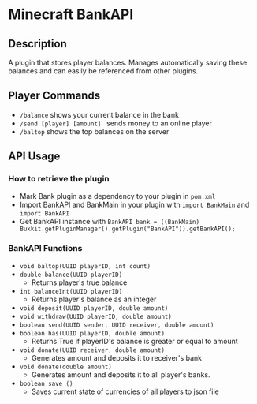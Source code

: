 # Minecraft BankAPI
## Description
A plugin that stores player balances. Manages automatically saving these balances and can easily be referenced from other plugins.
## Player Commands
- `/balance` shows your current balance in the bank
- `/send [player] [amount] ` sends money to an online player
- `/baltop` shows the top balances on the server
## API Usage
### How to retrieve the plugin
- Mark Bank plugin as a dependency to your plugin in `pom.xml`
- Import BankAPI and BankMain in your plugin with `import BankMain` and `import BankAPI`
- Get BankAPI instance with `BankAPI bank = ((BankMain) Bukkit.getPluginManager().getPlugin("BankAPI")).getBankAPI();`
### BankAPI Functions
- `void baltop(UUID playerID, int count)`
- `double balance(UUID playerID)`
  - Returns player's true balance
- `int balanceInt(UUID playerID)`
  - Returns player's balance as an integer
- `void deposit(UUID playerID, double amount)` 
- `void withdraw(UUID playerID, double amount)`
- `boolean send(UUID sender, UUID receiver, double amount)`
- `boolean has(UUID playerID, double amount)`
  - Returns True if playerID's balance is greater or equal to amount
- `void donate(UUID receiver, double amount)`
  - Generates amount and deposits it to receiver's bank
- `void donate(double amount)`
  - Generates amount and deposits it to all player's banks.
- `boolean save ()`
  - Saves current state of currencies of all players to json file

